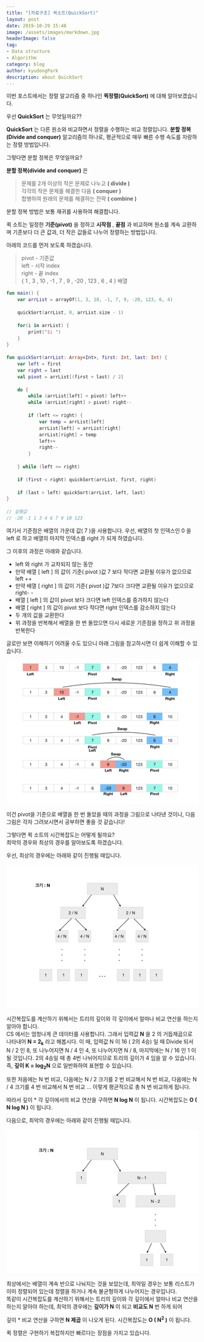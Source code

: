 ```yaml
---
title: "[자료구조] 퀵소트(QuickSort)"
layout: post
date: 2019-10-29 15:48
image: /assets/images/markdown.jpg
headerImage: false
tag:
- Data structure
- Algorithm
category: blog
author: kyudongPark
description: about QuickSort
---
```


이번 포스트에서는 정렬 알고리즘 중 하나인 **퀵정렬(QuickSort)** 에 대해 알아보겠습니다.

우선 **QuickSort** 는 무엇일까요??

**QuickSort** 는 다른 원소와 비교하면서 정렬을 수행하는 비교 정렬입니다. **분할 정복(Divide and conquer)** 알고리즘의 하나로, 평균적으로 매우 빠른 수행 속도를 자랑하는 정렬 방법입니다.  

그렇다면 분할 정복은 무엇일까요?

**분할 정복(divide and conquer)** 은  

> 문제를 2개 이상의 작은 문제로 나누고 **( divide )**  
> 각각의 작은 문제를 해결한 다음 **( conquer )**  
> 합병하여 원래의 문제를 해결하는 전략 **( combine )**

분할 정복 방법은 보통 재귀를 사용하여 해결합니다. 

퀵 소트는 일정한 **기준(pivot)** 을 정하고 **시작점** , **끝점** 과 비교하며 원소를 계속 교환하며 기준보다 더 큰 값과, 더 작은 값들로 나누어 정렬하는 방법입니다.  

아래의 코드를 먼저 보도록 하겠습니다. 

> pivot - 기준값  
> left - 시작 index  
> right - 끝 index  
> { 1 , 3 , 10 , -1 , 7 , 9 , -20 , 123 , 6 , 4 } 배열  

```kotlin
fun main() {
    var arrList = arrayOf(1, 3, 10, -1, 7, 9, -20, 123, 6, 4)

    quickSort(arrList, 0, arrList.size - 1)

    for(i in arrList) {
        print("$i ")
    }
}

fun quickSort(arrList: Array<Int>, first: Int, last: Int) {
    var left = first
    var right = last
    val pivot = arrList[(first + last) / 2]

    do {
        while (arrList[left] < pivot) left++
        while (arrList[right] > pivot) right--

        if (left <= right) {
            var temp = arrList[left]
            arrList[left] = arrList[right]
            arrList[right] = temp
            left++
            right--
        }

    } while (left <= right)

    if (first < right) quickSort(arrList, first, right)

    if (last > left) quickSort(arrList, left, last)
}

// 실행값
// -20 -1 1 3 4 6 7 9 10 123 
```

여기서 기준점은 배열의 가운데 값( 7 )을 사용합니다. 
우선, 배열의 첫 인덱스인 0 을 left 로 하고 배열의 마지막 인덱스를 right 가 되게 하였습니다.  

그 이후의 과정은 아래와 같습니다. 

* left 와 right 가 교차되지 않는 동안
* 만약 배열 [ left ] 의 값이 기준( pivot )값 7 보다 작다면 교환될 이유가 없으므로 left ++
* 만약 배열 [ right ] 의 값이 기준( pivot )값 7보다 크다면 교환될 이유가 없으므로 right- -
* 배열 [ left ] 의 값이 pivot 보다 크다면 left 인덱스를 증가하지 않는다
* 배열 [ right ] 의 값이 pivot 보다 작다면 right 인덱스를 감소하지 않는다
* 두 개의 값을 교환한다 
* 위 과정을 반복해서 배열을 한 번 돌았으면 다시 새로운 기준점을 정하고 위 과정을 반복한다 

글로만 보면 이해하기 어려울 수도 있으니 아래 그림을 참고하시면 더 쉽게 이해할 수 있습니다. 

![QuickSort](../assets/images/quickSort.jpeg)


이건 pivot을 기준으로 배열을 한 번 돌았을 때의 과정을 그림으로 나타낸 것이니, 다음 그림은 각자 그려보시면서 공부하면 좋을 것 같습니다! 


그렇다면 퀵 소트의 시간복잡도는 어떻게 될까요?  
최악의 경우와 최상의 경우를 알아보도록 하겠습니다.  

우선, 최상의 경우에는 아래와 같이 진행될 때입니다. 

![Best](../assets/images/divideBest.jpeg)

시간복잡도를 계산하기 위해서는 트리의 깊이와 각 깊이에서 얼마나 비교 연산을 하는지 알아야 합니다.  
CS 에서는 엄청나게 큰 데이터를 사용합니다. 그래서 입력값 **N** 을 2 의 거듭제곱으로 나타내어 **N = 2<sub>k</sub>** 라고 해봅시다. 이 때, 입력값 N 이 16 ( 2의 4승) 일 때 Divide 되서 N / 2 인 8, 또 나누어지면 N / 4 인 4, 또 나누어지면 N / 8, 마지막에는 N / 16 인 1 이 될 것입니다. 2의 4승일 때 총 4번 나뉘어지므로  트리의 깊이가 4 임을 알 수 있습니다.  
즉, **깊이 K = log<sub>2</sub>N** 으로 일반화하여 표현할 수 있습니다. 

또한 처음에는 N 번 비교, 다음에는 N / 2 크기를 2 번 비교해서 N 번 비교, 다음에는 N / 4 크기를 4 번 비교해서 N 번 비교 ... 이렇게 평균적으로 총 N 번 비교하게 됩니다. 

따라서 깊이 * 각 깊이에서의 비교 연산을 구하면 **N log N** 이 됩니다. 시간복잡도는 **O ( N log N )** 이 됩니다. 


다음으로, 최악의 경우에는 아래와 같이 진행될 때입니다. 

![Worst](../assets/images/divideWorst.jpeg)

최상에서는 배열이 계속 반으로 나눠지는 것을 보았는데, 최악일 경우는 보통 리스트가 이미 정렬되어 있는데 정렬을 하거나 계속 불균형하게 나누어지는 경우입니다.  
똑같이 시간복잡도를 계산하기 위해서는 트리의 깊이와 각 깊이에서 얼마나 비교 연산을 하는지 알아야 하는데, 최악의 경우에는 **깊이가 N** 이 되고 **비교도 N** 번 하게 되어  

깊이 * 비교 연산을 구하면 **N 제곱** 이 나오게 된다. 시간복잡도는 **O ( N<sup>2</sup> )** 이 됩니다. 


퀵 정렬은 구현하기 복잡하지만 빠르다는 장점을 가지고 있습니다. 
